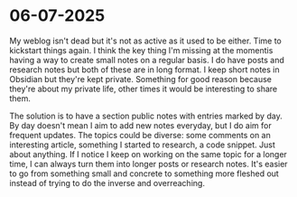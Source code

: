 # 06-07-2025

My weblog isn't dead but it's not as active as it used to be either. Time to kickstart things again. I think the key thing I'm missing at the momentis having a way to create small notes on a regular basis. I do have posts and research notes but both of these are in long format. I keep short notes in Obsidian but they're kept private. Something for good reason because they're about my private life, other times it would be interesting to share them.

The solution is to have a section public notes with entries marked by day. By day doesn't mean I aim to add new notes everyday, but I do aim for frequent updates. The topics could be diverse: some comments on an interesting article, something I started to research, a code snippet. Just about anything. If I notice I keep on working on the same topic for a longer time, I can always turn them into longer posts or research notes. It's easier to go from something small and concrete to something more fleshed out instead of trying to do the inverse and overreaching.